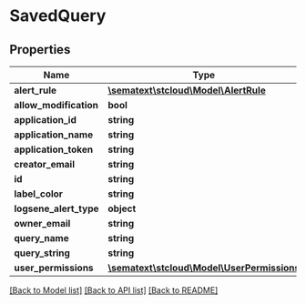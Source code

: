 # SavedQuery

## Properties
Name | Type | Description | Notes
------------ | ------------- | ------------- | -------------
**alert_rule** | [**\sematext\stcloud\Model\AlertRule**](AlertRule.md) |  | [optional]
**allow_modification** | **bool** |  | [optional]
**application_id** | **string** |  | [optional]
**application_name** | **string** |  | [optional]
**application_token** | **string** |  | [optional]
**creator_email** | **string** |  | [optional]
**id** | **string** |  | [optional]
**label_color** | **string** |  | [optional]
**logsene_alert_type** | **object** |  | [optional]
**owner_email** | **string** |  | [optional]
**query_name** | **string** |  | [optional]
**query_string** | **string** |  | [optional]
**user_permissions** | [**\sematext\stcloud\Model\UserPermissions**](UserPermissions.md) |  | [optional]

[[Back to Model list]](../README.md#documentation-for-models) [[Back to API list]](../README.md#documentation-for-api-endpoints) [[Back to README]](../README.md)
